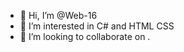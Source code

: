 - 👋 Hi, I’m @Web-16
- 👀 I’m interested in C# and HTML CSS
- 💞️ I’m looking to collaborate on .

<!---
Web-16/Web-16 is a ✨ special ✨ repository because its `README.md` (this file) appears on your GitHub profile.
You can click the Preview link to take a look at your changes.
--->
